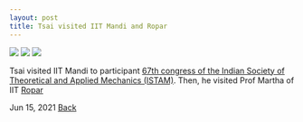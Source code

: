 ```yaml
---
layout: post
title: Tsai visited IIT Mandi and Ropar
---
```


<img src="https://raw.githubusercontent.com/FiniteTsai/FiniteTsai.github.io/master/images/posts/2022_1_1.png">

<img src="https://raw.githubusercontent.com/FiniteTsai/FiniteTsai.github.io/master/images/posts/2022_1_2.png">

<img src="https://raw.githubusercontent.com/FiniteTsai/FiniteTsai.github.io/master/images/posts/2022_1_3.png">

Tsai visited IIT Mandi to participant [67th congress of the Indian Society of Theoretical and Applied Mechanics (ISTAM)](https://iitmandi.ac.in/ISTAM2022/). Then, he visited Prof Martha of IIT [Ropar](https://www.iitrpr.ac.in/)

Jun 15, 2021
[Back](https://finitetsai.github.io/)
